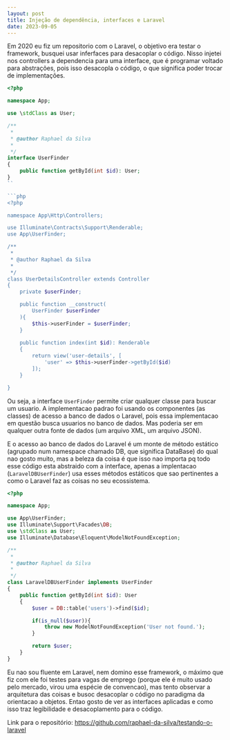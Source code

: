 ```yaml
---
layout: post
title: Injeção de dependência, interfaces e Laravel
date: 2023-09-05
---
```


Em 2020 eu fiz um repositorio com o Laravel, o objetivo era testar o framework, busquei usar inferfaces para desacoplar o código. Nisso injetei nos controllers a dependencia para uma interface, que é programar voltado para abstrações, pois isso desacopla o código, o que significa poder trocar de implementações.

```php
<?php

namespace App;

use \stdClass as User;

/**
 *
 * @author Raphael da Silva
 *
 */
interface UserFinder
{
   	public function getById(int $id): User;
}
``

```php
<?php

namespace App\Http\Controllers;

use Illuminate\Contracts\Support\Renderable;
use App\UserFinder;

/**
 *
 * @author Raphael da Silva
 *
 */
class UserDetailsController extends Controller
{
	private $userFinder;

	public function __construct(
		UserFinder $userFinder
	){
		$this->userFinder = $userFinder;
	}
    
	public function index(int $id): Renderable
	{
		return view('user-details', [
			'user' => $this->userFinder->getById($id)
		]);
	}

}
```

Ou seja, a interface ```UserFinder``` permite criar qualquer classe para buscar um usuario. A implementacao padrao foi usando os componentes (as classes) de acesso a banco de dados o Laravel, pois essa implementacao em questão busca usuarios no banco de dados. Mas poderia ser em qualquer outra fonte de dados (um arquivo XML, um arquivo JSON).

E o acesso ao banco de dados do Laravel é um monte de método estático (agrupado num namespace chamado DB, que significa DataBase) do qual nao gosto muito, mas a beleza da coisa é que isso nao importa pq todo esse código esta abstraido com a interface, apenas a implentacao (```LaravelDBUserFinder```) usa esses métodos estáticos que sao pertinentes a como o Laravel faz as coisas no seu ecossistema.

```php
<?php

namespace App;

use App\UserFinder;
use Illuminate\Support\Facades\DB;
use \stdClass as User;
use Illuminate\Database\Eloquent\ModelNotFoundException;

/**
 *
 * @author Raphael da Silva
 *
 */
class LaravelDBUserFinder implements UserFinder 
{
   	public function getById(int $id): User
   	{
   		$user = DB::table('users')->find($id);

   		if(is_null($user)){
   			throw new ModelNotFoundException('User not found.');
   		}

   		return $user;
   	}
}
```

Eu nao sou fluente em Laravel, nem domino esse framework, o máximo que fiz com ele foi testes para vagas de emprego (porque ele é muito usado pelo mercado, virou uma espécie de convencao), mas tento observar a arquitetura das coisas e busoc desacoplar o código no paradigma da orientacao a objetos. Entao gosto de ver as interfaces aplicadas e como isso traz legibilidade e desacoplamento para o código.

Link para o repositório: https://github.com/raphael-da-silva/testando-o-laravel

